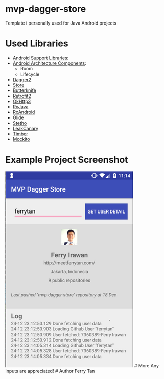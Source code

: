 # mvp-dagger-store
Template i personally used for Java Android projects

# Used Libraries
- [Android Support Libraries](http://developer.android.com/tools/support-library/features.html):
- [Android Architecture Components](https://developer.android.com/topic/libraries/architecture/index.html):
    - Room
    - Lifecycle
- [Dagger2](https://google.github.io/dagger/)
- [Store](https://github.com/NYTimes/Store)
- [Butterknife](http://jakewharton.github.io/butterknife/)
- [Retrofit2](https://square.github.io/retrofit/)
- [OkHttp3](http://square.github.io/okhttp/)
- [RxJava](https://github.com/ReactiveX/RxJava)
- [RxAndroid](https://github.com/ReactiveX/RxAndroid)
- [Glide](https://github.com/bumptech/glide)
- [Stetho](http://facebook.github.io/stetho/)
- [LeakCanary](https://github.com/square/leakcanary)
- [Timber](https://github.com/JakeWharton/timber/)
- [Mockito](https://github.com/mockito/mockito)

# Example Project Screenshot
  <img src="https://raw.githubusercontent.com/ferrytan/mvp-dagger-store/master/screenshot/screenshot.jpg" width="400" height="614"/>
# More
Any inputs are appreciated!
# Author
 Ferry Tan
